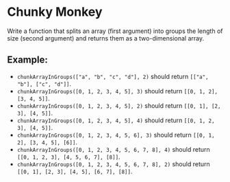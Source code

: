 # Chunky Monkey

Write a function that splits an array (first argument) into groups the length of size (second argument) and returns them as a two-dimensional array.

## Example:

-   `chunkArrayInGroups(["a", "b", "c", "d"], 2)` should return `[["a", "b"], ["c", "d"]]`.
-   `chunkArrayInGroups([0, 1, 2, 3, 4, 5], 3)` should return `[[0, 1, 2], [3, 4, 5]]`.
-   `chunkArrayInGroups([0, 1, 2, 3, 4, 5], 2)` should return `[[0, 1], [2, 3], [4, 5]]`.
-   `chunkArrayInGroups([0, 1, 2, 3, 4, 5], 4)` should return `[[0, 1, 2, 3], [4, 5]]`.
-   `chunkArrayInGroups([0, 1, 2, 3, 4, 5, 6], 3)` should return `[[0, 1, 2], [3, 4, 5], [6]]`.
-   `chunkArrayInGroups([0, 1, 2, 3, 4, 5, 6, 7, 8], 4)` should return `[[0, 1, 2, 3], [4, 5, 6, 7], [8]]`.
-   `chunkArrayInGroups([0, 1, 2, 3, 4, 5, 6, 7, 8], 2)` should return `[[0, 1], [2, 3], [4, 5], [6, 7], [8]]`.
